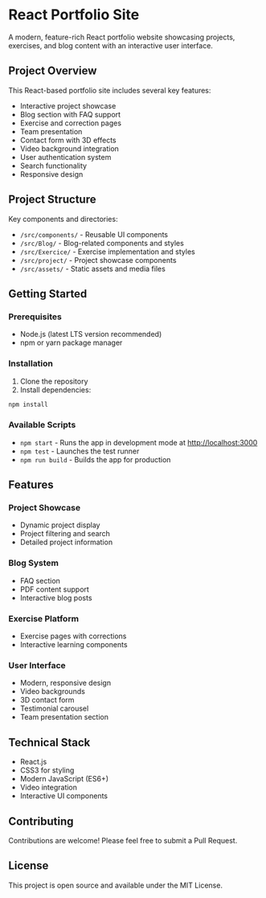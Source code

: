 # React Portfolio Site

A modern, feature-rich React portfolio website showcasing projects, exercises, and blog content with an interactive user interface.

## Project Overview

This React-based portfolio site includes several key features:
- Interactive project showcase
- Blog section with FAQ support
- Exercise and correction pages
- Team presentation
- Contact form with 3D effects
- Video background integration
- User authentication system
- Search functionality
- Responsive design

## Project Structure

Key components and directories:
- `/src/components/` - Reusable UI components
- `/src/Blog/` - Blog-related components and styles
- `/src/Exercice/` - Exercise implementation and styles
- `/src/project/` - Project showcase components
- `/src/assets/` - Static assets and media files

## Getting Started

### Prerequisites
- Node.js (latest LTS version recommended)
- npm or yarn package manager

### Installation

1. Clone the repository
2. Install dependencies:
```bash
npm install
```

### Available Scripts

- `npm start` - Runs the app in development mode at [http://localhost:3000](http://localhost:3000)
- `npm test` - Launches the test runner
- `npm run build` - Builds the app for production

## Features

### Project Showcase
- Dynamic project display
- Project filtering and search
- Detailed project information

### Blog System
- FAQ section
- PDF content support
- Interactive blog posts

### Exercise Platform
- Exercise pages with corrections
- Interactive learning components

### User Interface
- Modern, responsive design
- Video backgrounds
- 3D contact form
- Testimonial carousel
- Team presentation section

## Technical Stack

- React.js
- CSS3 for styling
- Modern JavaScript (ES6+)
- Video integration
- Interactive UI components

## Contributing

Contributions are welcome! Please feel free to submit a Pull Request.

## License

This project is open source and available under the MIT License.
